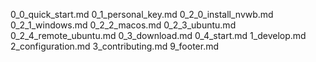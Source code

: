 0_0_quick_start.md
0_1_personal_key.md
0_2_0_install_nvwb.md
0_2_1_windows.md
0_2_2_macos.md
0_2_3_ubuntu.md
0_2_4_remote_ubuntu.md
0_3_download.md
0_4_start.md
1_develop.md
2_configuration.md
3_contributing.md
9_footer.md
